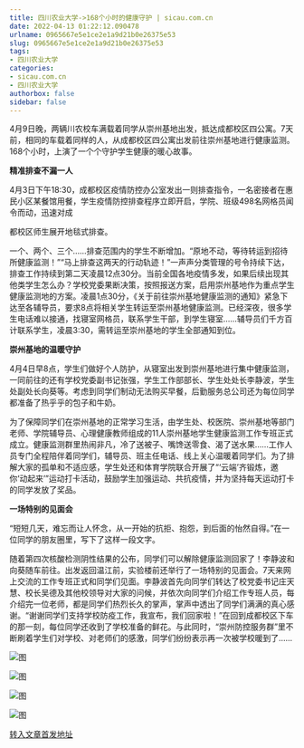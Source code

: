 ```yaml
---
title: 四川农业大学->168个小时的健康守护 | sicau.com.cn
date: 2022-04-13 01:22:12.090478
urlname: 0965667e5e1ce2e1a9d21b0e26375e53
slug: 0965667e5e1ce2e1a9d21b0e26375e53
tags: 
- 四川农业大学
categories:
- sicau.com.cn
- 四川农业大学
authorbox: false
sidebar: false
---
```

4月9日晚，两辆川农校车满载着同学从崇州基地出发，抵达成都校区四公寓。7天前，相同的车载着同样的人，从成都校区四公寓出发前往崇州基地进行健康监测。168个小时，上演了一个个守护学生健康的暖心故事。  

**精准排查不漏一人**

4月3日下午18:30，成都校区疫情防控办公室发出一则排查指令，一名密接者在惠民小区某餐馆用餐，学生疫情防控排查程序立即开启，学院、班级498名网格员闻令而动，迅速对成
<!--more-->
都校区师生展开地毯式排查。

一个、两个、三个……排查范围内的学生不断增加。“原地不动，等待转运到招待所健康监测！”“马上排查这两天的行动轨迹！”一声声分类管理的号令持续下达，排查工作持续到第二天凌晨12点30分。当前全国各地疫情多发，如果后续出现其他类学生怎么办？学校党委果断决策，按照报送方案，启用崇州基地作为重点学生健康监测地的方案。凌晨1点30分，《关于前往崇州基地健康监测的通知》紧急下达至各辅导员，要求8点将相关学生转运至崇州基地健康监测。已经深夜，很多学生电话难以接通，找寝室网格员，联系学生干部，到学生寝室……辅导员们千方百计联系学生，凌晨3:30，需转运至崇州基地的学生全部通知到位。

**崇州基地的温暖守护**

4月4日早8点，学生们做好个人防护，从寝室出发到崇州基地进行集中健康监测，一同前往的还有学校党委副书记张强，学生工作部部长、学生处处长李静波，学生处副处长向葵等。考虑到同学们制动无法购买早餐，后勤服务总公司还为每位同学都准备了热乎乎的包子和牛奶。

为了保障同学们在崇州基地的正常学习生活，由学生处、校医院、崇州基地等部门老师、学院辅导员、心理健康教师组成的11人崇州基地学生健康监测工作专班正式成立。健康监测群里热闹非凡，冷了送被子、嘴馋送零食、渴了送水果……工作人员专门全程陪伴着同学们，辅导员、班主任电话、线上关心温暖着同学们。为了排解大家的孤单和不适应感，学生处还和体育学院联合开展了“‘云端’齐锻炼，邀你‘动起来’”运动打卡活动，鼓励学生加强运动、共抗疫情，并为坚持每天运动打卡的同学发放了奖品。

**一场特别的见面会**

“短短几天，难忘而让人怀念，从一开始的抗拒、抱怨，到后面的怡然自得。”在一位同学的朋友圈里，写下了这样一段文字。

随着第四次核酸检测阴性结果的公布，同学们可以解除健康监测回家了！李静波和向葵随车前往。出发返回温江前，实验楼前还举行了一场特别的见面会。7天来网上交流的工作专班正式和同学们见面。李静波首先向同学们转达了校党委书记庄天慧、校长吴德及其他校领导对大家的问候，并依次向同学们介绍工作专班人员，每介绍完一位老师，都是同学们热烈长久的掌声，掌声中透出了同学们满满的真心感谢。“谢谢同学们支持学校防疫工作，我宣布，我们回家啦！”在回到成都校区下车的那一刻，每位同学还收到了学校准备的鲜花。与此同时，“崇州防控服务群”里不断刷着学生们对学校、对老师们的感激，同学们纷纷表示再一次被学校暖到了……

![图](https://news.sicau.edu.cn/__local/7/62/1A/B56CA696279E0D6539A97456192_9E948AA4_21AB8.png)

![图](https://news.sicau.edu.cn/__local/7/11/88/27F80434F7FBEF0AA7DC3D0A468_BA63E03B_AC234.png)

![图](https://news.sicau.edu.cn/__local/E/0C/04/E070EE4DFEC04427F356EE05264_DD84E388_DF208.png)

![图](https://news.sicau.edu.cn/__local/A/18/19/CA174A17D95A66433E54C28B0F9_28C51973_A1E59.png)

[转入文章首发地址](https://news.sicau.edu.cn/info/1078/67293.htm)